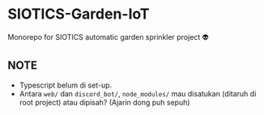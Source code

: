 # SIOTICS-Garden-IoT
Monorepo for SIOTICS automatic garden sprinkler project 👽

## NOTE
- Typescript belum di set-up.
- Antara `web/` dan `discord_bot/`, `node_modules/` mau disatukan (ditaruh di root project) atau dipisah? (Ajarin dong puh sepuh)
